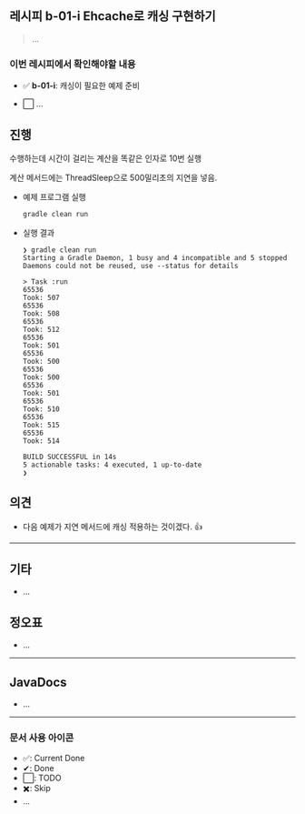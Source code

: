 ## 레시피 b-01-i Ehcache로 캐싱 구현하기

> ...

### 이번 레시피에서 확인해야할  내용

* ✅ **b-01-i**:  캐싱이 필요한 예제 준비

* ⬜ ...

  



## 진행

수행하는데 시간이 걸리는 계산을 똑같은 인자로 10번 실행

계산 메서드에는 ThreadSleep으로 500밀리초의 지연을 넣음.


* 예제 프로그램 실행

  ```bash
  gradle clean run
  ```

* 실행 결과

  ```
  ❯ gradle clean run
  Starting a Gradle Daemon, 1 busy and 4 incompatible and 5 stopped Daemons could not be reused, use --status for details
  
  > Task :run
  65536
  Took: 507
  65536
  Took: 508
  65536
  Took: 512
  65536
  Took: 501
  65536
  Took: 500
  65536
  Took: 500
  65536
  Took: 501
  65536
  Took: 510
  65536
  Took: 515
  65536
  Took: 514
  
  BUILD SUCCESSFUL in 14s
  5 actionable tasks: 4 executed, 1 up-to-date
  ❯
  ```

  

## 의견

* 다음 예제가 지연 메서드에 캐싱 적용하는 것이겠다. 👍




---

## 기타

* ...



## 정오표

* ...
  


---

## JavaDocs

* ...



---

### 문서 사용 아이콘

* ✅: Current Done
* ✔: Done
* ⬜: TODO
* ✖️: Skip
* ...

